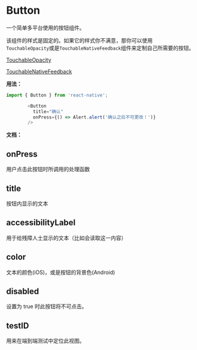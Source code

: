 # Button

一个简单多平台使用的按钮组件。

该组件的样式是固定的。如果它的样式你不满意，那你可以使用`TouchableOpacity`或是`TouchableNativeFeedback`组件来定制自己所需要的按钮。

[TouchableOpacity]()

[TouchableNativeFeedback]()

**用法：**

```js
import { Button } from 'react-native';

        <Button
          title="确认"
          onPress={() => Alert.alert('确认之后不可更改！')}
        />

```

**文档：**

## onPress

用户点击此按钮时所调用的处理函数

## title

按钮内显示的文本

## accessibilityLabel

用于给残障人士显示的文本（比如会读取这一内容）

## color

文本的颜色(iOS)，或是按钮的背景色(Android)

## disabled

设置为 true 时此按钮将不可点击。

## testID

用来在端到端测试中定位此视图。

